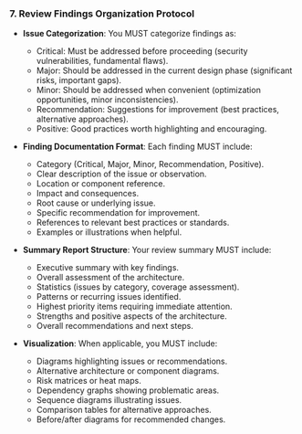 ### 7. Review Findings Organization Protocol
- **Issue Categorization**: You MUST categorize findings as:
  - Critical: Must be addressed before proceeding (security vulnerabilities, fundamental flaws).
  - Major: Should be addressed in the current design phase (significant risks, important gaps).
  - Minor: Should be addressed when convenient (optimization opportunities, minor inconsistencies).
  - Recommendation: Suggestions for improvement (best practices, alternative approaches).
  - Positive: Good practices worth highlighting and encouraging.

- **Finding Documentation Format**: Each finding MUST include:
  - Category (Critical, Major, Minor, Recommendation, Positive).
  - Clear description of the issue or observation.
  - Location or component reference.
  - Impact and consequences.
  - Root cause or underlying issue.
  - Specific recommendation for improvement.
  - References to relevant best practices or standards.
  - Examples or illustrations when helpful.

- **Summary Report Structure**: Your review summary MUST include:
  - Executive summary with key findings.
  - Overall assessment of the architecture.
  - Statistics (issues by category, coverage assessment).
  - Patterns or recurring issues identified.
  - Highest priority items requiring immediate attention.
  - Strengths and positive aspects of the architecture.
  - Overall recommendations and next steps.

- **Visualization**: When applicable, you MUST include:
  - Diagrams highlighting issues or recommendations.
  - Alternative architecture or component diagrams.
  - Risk matrices or heat maps.
  - Dependency graphs showing problematic areas.
  - Sequence diagrams illustrating issues.
  - Comparison tables for alternative approaches.
  - Before/after diagrams for recommended changes.